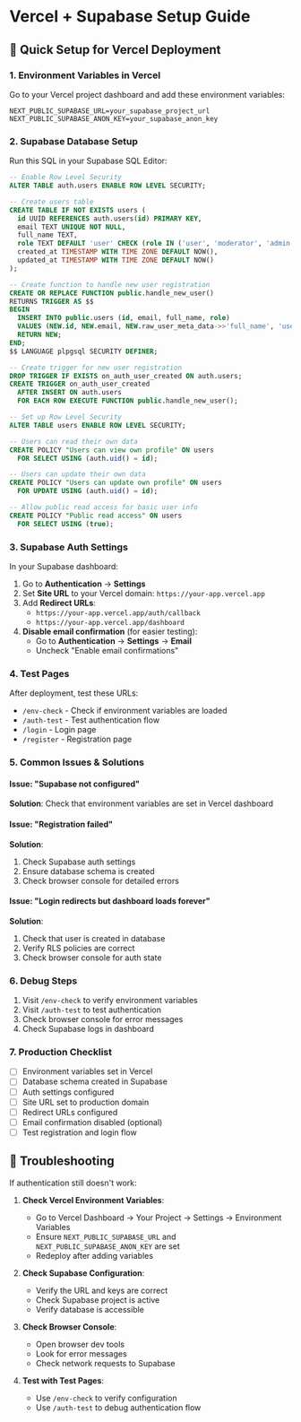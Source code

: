 # Vercel + Supabase Setup Guide

## 🚀 Quick Setup for Vercel Deployment

### 1. Environment Variables in Vercel

Go to your Vercel project dashboard and add these environment variables:

```
NEXT_PUBLIC_SUPABASE_URL=your_supabase_project_url
NEXT_PUBLIC_SUPABASE_ANON_KEY=your_supabase_anon_key
```

### 2. Supabase Database Setup

Run this SQL in your Supabase SQL Editor:

```sql
-- Enable Row Level Security
ALTER TABLE auth.users ENABLE ROW LEVEL SECURITY;

-- Create users table
CREATE TABLE IF NOT EXISTS users (
  id UUID REFERENCES auth.users(id) PRIMARY KEY,
  email TEXT UNIQUE NOT NULL,
  full_name TEXT,
  role TEXT DEFAULT 'user' CHECK (role IN ('user', 'moderator', 'admin')),
  created_at TIMESTAMP WITH TIME ZONE DEFAULT NOW(),
  updated_at TIMESTAMP WITH TIME ZONE DEFAULT NOW()
);

-- Create function to handle new user registration
CREATE OR REPLACE FUNCTION public.handle_new_user()
RETURNS TRIGGER AS $$
BEGIN
  INSERT INTO public.users (id, email, full_name, role)
  VALUES (NEW.id, NEW.email, NEW.raw_user_meta_data->>'full_name', 'user');
  RETURN NEW;
END;
$$ LANGUAGE plpgsql SECURITY DEFINER;

-- Create trigger for new user registration
DROP TRIGGER IF EXISTS on_auth_user_created ON auth.users;
CREATE TRIGGER on_auth_user_created
  AFTER INSERT ON auth.users
  FOR EACH ROW EXECUTE FUNCTION public.handle_new_user();

-- Set up Row Level Security
ALTER TABLE users ENABLE ROW LEVEL SECURITY;

-- Users can read their own data
CREATE POLICY "Users can view own profile" ON users
  FOR SELECT USING (auth.uid() = id);

-- Users can update their own data
CREATE POLICY "Users can update own profile" ON users
  FOR UPDATE USING (auth.uid() = id);

-- Allow public read access for basic user info
CREATE POLICY "Public read access" ON users
  FOR SELECT USING (true);
```

### 3. Supabase Auth Settings

In your Supabase dashboard:

1. Go to **Authentication** → **Settings**
2. Set **Site URL** to your Vercel domain: `https://your-app.vercel.app`
3. Add **Redirect URLs**: 
   - `https://your-app.vercel.app/auth/callback`
   - `https://your-app.vercel.app/dashboard`
4. **Disable email confirmation** (for easier testing):
   - Go to **Authentication** → **Settings** → **Email**
   - Uncheck "Enable email confirmations"

### 4. Test Pages

After deployment, test these URLs:

- `/env-check` - Check if environment variables are loaded
- `/auth-test` - Test authentication flow
- `/login` - Login page
- `/register` - Registration page

### 5. Common Issues & Solutions

#### Issue: "Supabase not configured"
**Solution**: Check that environment variables are set in Vercel dashboard

#### Issue: "Registration failed"
**Solution**: 
1. Check Supabase auth settings
2. Ensure database schema is created
3. Check browser console for detailed errors

#### Issue: "Login redirects but dashboard loads forever"
**Solution**: 
1. Check that user is created in database
2. Verify RLS policies are correct
3. Check browser console for auth state

### 6. Debug Steps

1. Visit `/env-check` to verify environment variables
2. Visit `/auth-test` to test authentication
3. Check browser console for error messages
4. Check Supabase logs in dashboard

### 7. Production Checklist

- [ ] Environment variables set in Vercel
- [ ] Database schema created in Supabase
- [ ] Auth settings configured
- [ ] Site URL set to production domain
- [ ] Redirect URLs configured
- [ ] Email confirmation disabled (optional)
- [ ] Test registration and login flow

## 🔧 Troubleshooting

If authentication still doesn't work:

1. **Check Vercel Environment Variables**:
   - Go to Vercel Dashboard → Your Project → Settings → Environment Variables
   - Ensure `NEXT_PUBLIC_SUPABASE_URL` and `NEXT_PUBLIC_SUPABASE_ANON_KEY` are set
   - Redeploy after adding variables

2. **Check Supabase Configuration**:
   - Verify the URL and keys are correct
   - Check Supabase project is active
   - Verify database is accessible

3. **Check Browser Console**:
   - Open browser dev tools
   - Look for error messages
   - Check network requests to Supabase

4. **Test with Test Pages**:
   - Use `/env-check` to verify configuration
   - Use `/auth-test` to debug authentication flow
